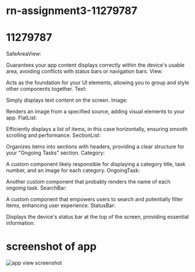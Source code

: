 # rn-assignment3-11279787
# 11279787

 SafeAreaView:

Guarantees your app content displays correctly within the device's usable area, avoiding conflicts with status bars or navigation bars.
View:

Acts as the foundation for your UI elements, allowing you to group and style other components together.
Text:

Simply displays text content on the screen.
Image:

Renders an image from a specified source, adding visual elements to your app.
FlatList:

Efficiently displays a list of items, in this case horizontally, ensuring smooth scrolling and performance.
SectionList:

Organizes items into sections with headers, providing a clear structure for your "Ongoing Tasks" section.
Category:

A custom component likely responsible for displaying a category title, task number, and an image for each category.
OngoingTask:

Another custom component that probably renders the name of each ongoing task.
SearchBar:

A custom component that empowers users to search and potentially filter items, enhancing user experience.
StatusBar:

Displays the device's status bar at the top of the screen, providing essential information.


# screenshot of app

![app view screenshot](< >)